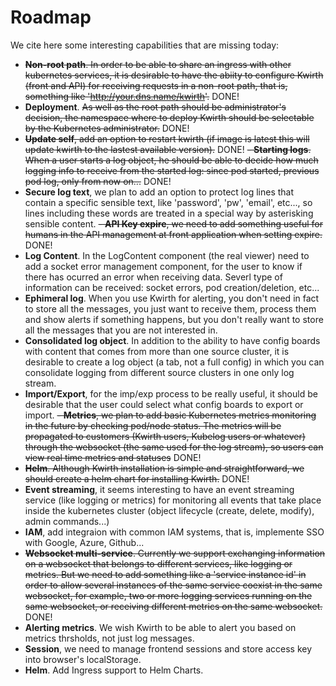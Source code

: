 # Roadmap
We cite here some interesting capabilities that are missing today:

  - ~~**Non-root path**. In order to be able to share an ingress with other kubernetes services, it is desirable to have the abiity to configure Kwirth (front and API) for receiving requests in a non-root path, that is, something like 'http://your.dns.name/kwirth'.~~ DONE!
  - **Deployment**. ~~As well as the root path should be administrator's decision, the namespace where to deploy Kwirth should be selectable by the Kubernetes administrator.~~ DONE!
  - ~~**Update self**, add an option to restart kwirth (if image is latest this will update kwirth to the lastest available version).~~ DONE!
  ~~- **Starting logs**. When a user starts a log object, he should be able to decide how much logging info to receive from the started log: since pod started, previous pod log, only from now on...~~ DONE!
  - **Secure log text**, we plan to add an option to protect log lines that contain a specific sensible text, like 'password', 'pw', 'email', etc..., so lines including these words are treated in a special way by asterisking sensible content.
  ~~- **API Key expire**, we need to add something useful for humans in the API management at front application when setting expire.~~ DONE!
  - **Log Content**. In the LogContent component (the real viewer) need to add a socket error management component, for the user to know if there has ocurred an error when receiving data. Severl type of information can be received: socket errors, pod creation/deletion, etc...
  - **Ephimeral log**. When you use Kwirth for alerting, you don't need in fact to store all the messages, you just want to receive them, process them and show alerts if something happens, but you don't really want to store all the messages that you are not interested in.
  - **Consolidated log object**. In addition to the ability to have config boards with content that comes from more than one source cluster, it is desirable to create a log object (a tab, not a full config) in which you can consolidate logging from different source clusters in one only log stream.
  - **Import/Export**, for the imp/exp process to be really useful, it should be desirable that the user could select what config boards to export or import.
  ~~- **Metrics**, we plan to add basic Kubernetes metrics monitoring in the future by checking pod/node status. The metrics will be propagated to customers (Kwirth users, Kubelog users or whatever) through the websocket (the same used for the log stream), so users can view real time metrics and statuses~~ DONE!
  - ~~**Helm**. Although Kwirth installation is simple and straightforward, we should create a helm chart for installing Kwirth.~~ DONE!
  - **Event streaming**, it seems interesting to have an event streaming service (like logging or metrics) for monitoring all events that take place inside the kubernetes cluster (object lifecycle (create, delete, modify), admin commands...)
  - **IAM**, add integraion with common IAM systems, that is, implemente SSO with Google, Azure, Github...
  - ~~**Websocket multi-service**. Currently we support exchanging information on a websocket that belongs to different services, like logging or metrics. But we need to add something like a 'service instance id' in order to allow several instances of the same service coexist in the same websocket, for example, two or more logging services running on the same websocket, or receiving different metrics on the same websocket.~~ DONE!
  - **Alerting metrics**. We wish Kwirth to be able to alert you based on metrics thrsholds, not just log messages. 
  - **Session**, we need to manage frontend sessions and store access key into browser's localStorage.
  - **Helm**. Add Ingress support to Helm Charts.
